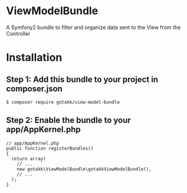 # ViewModelBundle
A Symfony2 bundle to filter and organize data sent to the View from the Controller

# Installation
## Step 1: Add this bundle to your project in composer.json

```
$ composer require gotakk/view-model-bundle
```

## Step 2: Enable the bundle to your app/AppKernel.php

```
// app/AppKernel.php
public function registerBundles()
{
  return array(
    // ...
    new gotakk\ViewModelBundle\gotakkViewModelBundle(),
    // ...
  );
}
```
